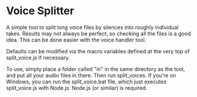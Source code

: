 # Voice Splitter
A simple tool to split long voice files by silences into roughly individual takes. Results may not always be perfect, so checking all the files is a good idea. This can be done easier with the voice handler tool.

Defaults can be modified via the macro variables defined at the very top of split_voice.js if necessary.

To use, simply place a folder called "in" in the same directory as the tool, and put all your audio files in there. Then run split_voices. If you're on Windows, you can run the split_voice.bat file, which just executes split_voice.js with Node.js. Node.js (or similar) is required.